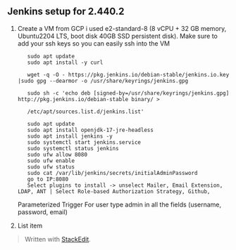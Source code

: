 
## Jenkins setup for 2.440.2

 1. Create a VM from GCP i used e2-standard-8 (8 vCPU + 32 GB memory, Ubuntu2204 LTS, boot disk 40GB SSD persistent disk). Make sure to add your ssh keys so you can easily ssh into the VM
 

           sudo apt update
           sudo apt install -y curl
           
           wget -q -O - https://pkg.jenkins.io/debian-stable/jenkins.io.key |sudo gpg --dearmor -o /usr/share/keyrings/jenkins.gpg
           
           sudo sh -c 'echo deb [signed-by=/usr/share/keyrings/jenkins.gpg] http://pkg.jenkins.io/debian-stable binary/ >
           
           /etc/apt/sources.list.d/jenkins.list'
           
           sudo apt update
           sudo apt install openjdk-17-jre-headless
           sudo apt install jenkins -y
           sudo systemctl start jenkins.service
           sudo systemctl status jenkins
           sudo ufw allow 8080
           sudo ufw enable
           sudo ufw status
           sudo cat /var/lib/jenkins/secrets/initialAdminPassword
           go to IP:8080
           Select plugins to install -> unselect Mailer, Email Extension, LDAP, ANT | Select Role-based Authorization Strategy, Github,
       Parameterized Trigger
            For user type admin in all the fields (username, password, email)

 2. List item

> Written with [StackEdit](https://stackedit.io/).
<!--stackedit_data:
eyJoaXN0b3J5IjpbLTgxODIwNTc4NSwtMzA2ODc4OTQzLDgzNT
E3NDI5NywyNjg1MTgxODYsNjAyNjQ2ODk3LC0xODUyMDk5MDk0
LC00NzI2MzUwMywyNTEzNzg4OTddfQ==
-->